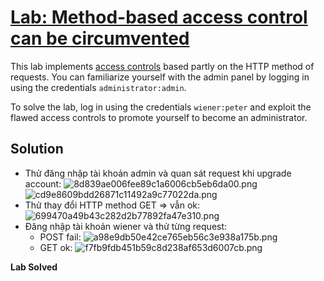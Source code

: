 # [Lab: Method-based access control can be circumvented](https://portswigger.net/web-security/access-control/lab-method-based-access-control-can-be-circumvented)

This lab implements [access controls](https://portswigger.net/web-security/access-control) based partly on the HTTP method of requests. You can familiarize yourself with the admin panel by logging in using the credentials `administrator:admin`.

To solve the lab, log in using the credentials `wiener:peter` and exploit the flawed access controls to promote yourself to become an administrator.

## Solution

- Thử đăng nhập tài khoản admin và quan sát request khi upgrade account:
![8d839ae006fee89c1a6006cb5eb6da00.png](../../../../../../_resources/8d839ae006fee89c1a6006cb5eb6da00.png)
![cd9e8609bdd26871c11492a9c77022da.png](../../../../../../_resources/cd9e8609bdd26871c11492a9c77022da.png)
- Thử thay đổi HTTP method GET => vẫn ok:
![699470a49b43c282d2b77892fa47e310.png](../../../../../../_resources/699470a49b43c282d2b77892fa47e310.png)
- Đăng nhập tài khoản wiener và thử từng request:
	- POST fail:
	![a98e9db50e42ce765eb56c3e938a175b.png](../../../../../../_resources/a98e9db50e42ce765eb56c3e938a175b.png)
	- GET ok:
	![f7fb9fdb451b59c8d238af653d6007cb.png](../../../../../../_resources/f7fb9fdb451b59c8d238af653d6007cb.png)
	
**Lab Solved**